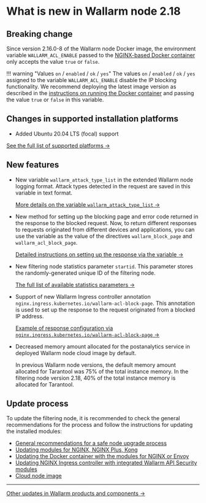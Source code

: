 # What is new in Wallarm node 2.18

## Breaking change

Since version 2.16.0-8 of the Wallarm node Docker image, the environment variable `WALLARM_ACL_ENABLE` passed to the [NGINX-based Docker container](../admin-en/installation-docker-en.md#run-the-container-passing-the-environment-variables) only accepts the value `true` or `false`.

!!! warning "Values `on` / `enabled` / `ok` / `yes`"
    The values `on` / `enabled` / `ok` / `yes` assigned to the variable `WALLARM_ACL_ENABLE` disable the IP blocking functionality. We recommend deploying the latest image version as described in the [instructions on running the Docker container](../admin-en/installation-docker-en.md) and passing the value `true` or `false` in this variable.

## Changes in supported installation platforms

* Added Ubuntu 20.04 LTS (focal) support

[See the full list of supported platforms →](../admin-en/supported-platforms.md)

## New features

* New variable `wallarm_attack_type_list` in the extended Wallarm node logging format. Attack types detected in the request are saved in this variable in text format.
    
    [More details on the variable `wallarm_attack_type_list` →](../admin-en/configure-logging.md#filter-node-variables)
* New method for setting up the blocking page and error code returned in the response to the blocked request. Now, to return different responses to requests originated from different devices and applications, you can use the variable as the value of the directives `wallarm_block_page` and `wallarm_acl_block_page`.
    
    [Detailed instructions on setting up the response via the variable →](../admin-en/configuration-guides/configure-block-page-and-code.md#variable-and-error-code)
* New filtering node statistics parameter `startid`. This parameter stores the randomly-generated unique ID of the filtering node.
    
    [The full list of available statistics parameters →](../admin-en/configure-statistics-service.md#working-with-the-statistics-service)
* Support of new Wallarm Ingress controller annotation `nginx.ingress.kubernetes.io/wallarm-acl-block-page`. This annotation is used to set up the response to the request originated from a blocked IP address.
    
    [Example of response configuration via `nginx.ingress.kubernetes.io/wallarm-acl-block-page` →](../admin-en/configure-kubernetes-en.md#configuring-the-blocking-page-and-error-code)
* Decreased memory amount allocated for the postanalytics service in deployed Wallarm node cloud image by default.
    
    In previous Wallarm node versions, the default memory amount allocated for Tarantool was 75% of the total instance memory. In the filtering node version 2.18, 40% of the total instance memory is allocated for Tarantool.

## Update process

To update the filtering node, it is recommended to check the general recommendations for the process and follow the instructions for updating the installed modules:

* [General recommendations for a safe node upgrade process](general-recommendations.md)
* [Updating modules for NGINX, NGINX Plus, Kong](nginx-modules.md)
* [Updating the Docker container with the modules for NGINX or Envoy](docker-container.md)
* [Updating NGINX Ingress controller with integrated Wallarm API Security modules](ingress-controller.md)
* [Cloud node image](cloud-image.md)

----------

[Other updates in Wallarm products and components →](https://changelog.wallarm.com/)
